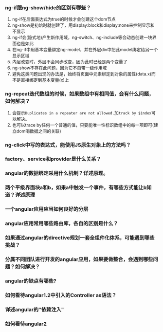 ### ng-if跟ng-show/hide的区别有哪些？
1. ng-if在后面表达式为true的时候才会创建这个dom节点
2. ng-show是初始时就创建了，用display:block和display:none来控制显示和不显示
3. ng-if会(隐式地)产生新作用域，ng-switch、ng-include等会动态创建一块界面也是如此
4. 在ng-if中用基本变量绑定ng-model，并在外层div中把此model绑定给另一个显示区域
5. 内层改变时，外层不会同步改变，因为此时已经是两个变量了
6. ng-show不存在此问题，因为它不自带一级作用域
7. 避免这类问题出现的办法是，始终将页面中元素绑定到对象的属性(data.x)而不是直接绑定到基本变量(x)上

### ng-repeat迭代数组的时候，如果数组中有相同值，会有什么问题，如何解决？
1. 会提示`Duplicates in a repeater are not allowed.`加`track by $index`可以解决。
2. 也可以trace by任何一个普通的值，只要能唯一性标识数组中的每一项即可(建立dom喝数据之间的关联)

### ng-click中写的表达式，能使用JS原生对象上的方法吗？

### factory、service和provider是什么关系？

### angular的数据绑定采用什么机制？详述原理。

### 两个平级界面块a和b，如果a中触发一个事件，有哪些方式能让b知道？详述原理

### 一个angular应用应当如何良好的分层

### angular应用常用哪些路由库，各自的区别是什么？

### 如果通过angular的directive规划一套全组件化体系，可能遇到哪些挑战？

### 分属不同团队进行开发的angular应用，如果要做整合，会遇到哪些问题？如何解决？

### angular的缺点有哪些?

### 如何看待angular1.2中引入的Controller  as语法？

### 详述angular的"依赖注入"

### 如何看待angular2